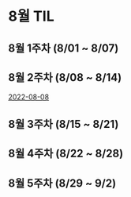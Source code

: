 # 8월 TIL
## 8월 1주차 (8/01 ~ 8/07)
## 8월 2주차 (8/08 ~ 8/14)
[2022-08-08](/journal/2022-08-08.md)  
## 8월 3주차 (8/15 ~ 8/21)
## 8월 4주차 (8/22 ~ 8/28)
## 8월 5주차 (8/29 ~ 9/2)
